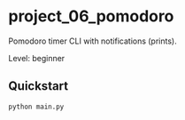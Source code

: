 # project_06_pomodoro

Pomodoro timer CLI with notifications (prints).

Level: beginner

## Quickstart

```bash
python main.py
```
